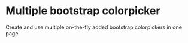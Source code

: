 # Multiple bootstrap colorpicker
Create and use multiple on-the-fly added bootstrap colorpickers in one page